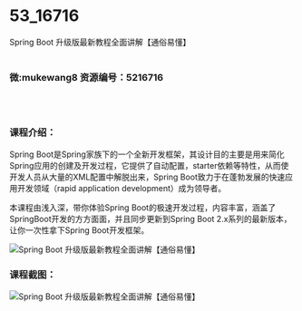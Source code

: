# 53_16716
Spring Boot 升级版最新教程全面讲解【通俗易懂】
<br/></br>
<h3>微:mukewang8 资源编号：5216716</h3>
<br/></br>
<h3>课程介绍：</h3>
<p><a title="查看与 Spring Boot 相关的文章" target="_blank">Spring Boot</a>是Spring家族下的一个全新开发框架，其设计目的主要是用来简化Spring应用的创建及开发过程，它提供了自动配置，starter依赖等特性，从而使开发人员从大量的XML配置中解脱出来，Spring Boot致力于在蓬勃发展的快速应用开发领域（rapid application development）成为领导者。</p>
<p>本课程由浅入深，带你体验Spring Boot的极速开发过程，内容丰富，涵盖了SpringBoot开发的方方面面，并且同步更新到Spring Boot 2.x系列的最新版本，让你一次性拿下Spring Boot开发框架。</p>
<p><img src="https://www.ko996.com/wp-content/uploads/img/2020/12/2-12-300x206.png" alt="Spring Boot 升级版最新教程全面讲解【通俗易懂】"></p>
<div class="info-desc">
<h3>课程截图：</h3>
<p><img src="https://www.ko996.com/wp-content/uploads/img/2020/12/1-13.png" alt="Spring Boot 升级版最新教程全面讲解【通俗易懂】"></p>


			
</div>
